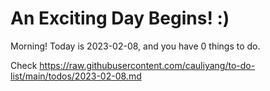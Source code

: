 # An Exciting Day Begins! :)

Morning! Today is 2023-02-08, and you have 0 things to do.

Check https://raw.githubusercontent.com/cauliyang/to-do-list/main/todos/2023-02-08.md